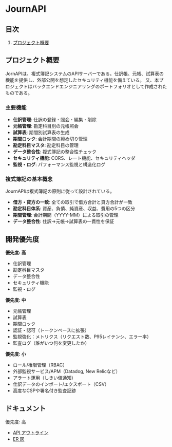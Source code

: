 # JournAPI

## 目次
1. [プロジェクト概要](#プロジェクト概要)

## プロジェクト概要

JornAPIは、複式簿記システムのAPIサーバーである。仕訳帳、元帳、試算表の機能を提供し、外部公開を想定したセキュリティ機能を備えている。
又、本プロジェクトはバックエンドエンジニアリングのポートフォリオとして作成されたものである。

### 主要機能
- **仕訳管理**: 仕訳の登録・照会・編集・削除
- **元帳管理**: 勘定科目別の元帳照会
- **試算表**: 期間別試算表の生成
- **期間ロック**: 会計期間の締め切り管理
- **勘定科目マスタ**: 勘定科目の管理
- **データ整合性**: 複式簿記の整合性チェック
- **セキュリティ機能**: CORS、レート機能、セキュリティヘッダ
- **監視・ログ**: パフォーマンス監視と構造化ログ

### 複式簿記の基本概念
JournAPIは複式簿記の原則に従って設計されている。
- **借方・貸方の一致**: 全ての取引で借方合計と貸方合計が一致
- **勘定科目体系**: 資産、負債、純資産、収益、費用の5つの区分
- **期間管理**: 会計期間（YYYY-MM）による取引の管理
- **データ整合性**: 仕訳→元帳→試算表の一貫性を保証

## 開発優先度
**優先度: 高**
- 仕訳管理
- 勘定科目マスタ
- データ整合性
- セキュリティ機能
- 監視・ログ

**優先度: 中**
- 元帳管理
- 試算表
- 期間ロック
- 認証・認可（トークンベースに拡張）
- 監視強化：メトリクス（リクエスト数、P95レイテンシ、エラー率）
- 監査ログ（誰がいつ何を変更したか）

**優先度: 小**
- ロール/権限管理（RBAC）
- 外部監視サービス/APM（Datadog, New Relicなど）
- アラート運用（しきい値通知）
- 仕訳データのインポート/エクスポート（CSV）
- 高度なCSPや署名付き監査証跡

## ドキュメント
優先度: 高
- [API アウトライン](docs/01_high_api-outline.md)
- [ER 図](docs/01_high_er_diagram.md)
